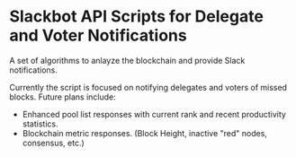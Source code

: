 # Slackbot API Scripts for Delegate and Voter Notifications
A set of algorithms to anlayze the blockchain and provide Slack notifications.

Currently the script is focused on notifying delegates and voters of missed blocks. Future plans include:

- Enhanced pool list responses with current rank and recent productivity statistics.
- Blockchain metric responses. (Block Height, inactive "red" nodes, consensus, etc.)

